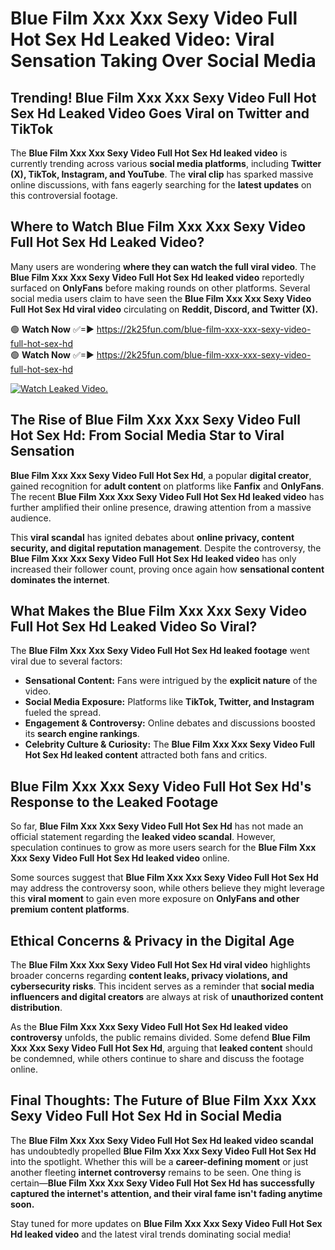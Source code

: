 # Blue Film Xxx Xxx Sexy Video Full Hot Sex Hd Leaked Video: Viral Sensation Taking Over Social Media

## **Trending! Blue Film Xxx Xxx Sexy Video Full Hot Sex Hd Leaked Video Goes Viral on Twitter and TikTok**
The **Blue Film Xxx Xxx Sexy Video Full Hot Sex Hd leaked video** is currently trending across various **social media platforms**, including **Twitter (X), TikTok, Instagram, and YouTube**. The **viral clip** has sparked massive online discussions, with fans eagerly searching for the **latest updates** on this controversial footage.

## **Where to Watch Blue Film Xxx Xxx Sexy Video Full Hot Sex Hd Leaked Video?**
Many users are wondering **where they can watch the full viral video**. The **Blue Film Xxx Xxx Sexy Video Full Hot Sex Hd leaked video** reportedly surfaced on **OnlyFans** before making rounds on other platforms. Several social media users claim to have seen the **Blue Film Xxx Xxx Sexy Video Full Hot Sex Hd viral video** circulating on **Reddit, Discord, and Twitter (X).**

🟢 **Watch Now** ✅=► https://2k25fun.com/blue-film-xxx-xxx-sexy-video-full-hot-sex-hd  
🟢 **Watch Now** ✅=► https://2k25fun.com/blue-film-xxx-xxx-sexy-video-full-hot-sex-hd  

[![Watch Leaked Video.](https://miro.medium.com/v2/resize:fit:828/format:webp/1*cilzJN44JGOrTw9NJCrNHA.gif "Watch Leaked Video")](https://2k25fun.com/blue-film-xxx-xxx-sexy-video-full-hot-sex-hd)

## **The Rise of Blue Film Xxx Xxx Sexy Video Full Hot Sex Hd: From Social Media Star to Viral Sensation**
**Blue Film Xxx Xxx Sexy Video Full Hot Sex Hd**, a popular **digital creator**, gained recognition for **adult content** on platforms like **Fanfix** and **OnlyFans**. The recent **Blue Film Xxx Xxx Sexy Video Full Hot Sex Hd leaked video** has further amplified their online presence, drawing attention from a massive audience.

This **viral scandal** has ignited debates about **online privacy, content security, and digital reputation management**. Despite the controversy, the **Blue Film Xxx Xxx Sexy Video Full Hot Sex Hd leaked video** has only increased their follower count, proving once again how **sensational content dominates the internet**.

## **What Makes the Blue Film Xxx Xxx Sexy Video Full Hot Sex Hd Leaked Video So Viral?**
The **Blue Film Xxx Xxx Sexy Video Full Hot Sex Hd leaked footage** went viral due to several factors:
- **Sensational Content:** Fans were intrigued by the **explicit nature** of the video.
- **Social Media Exposure:** Platforms like **TikTok, Twitter, and Instagram** fueled the spread.
- **Engagement & Controversy:** Online debates and discussions boosted its **search engine rankings**.
- **Celebrity Culture & Curiosity:** The **Blue Film Xxx Xxx Sexy Video Full Hot Sex Hd leaked content** attracted both fans and critics.

## **Blue Film Xxx Xxx Sexy Video Full Hot Sex Hd's Response to the Leaked Footage**
So far, **Blue Film Xxx Xxx Sexy Video Full Hot Sex Hd** has not made an official statement regarding the **leaked video scandal**. However, speculation continues to grow as more users search for the **Blue Film Xxx Xxx Sexy Video Full Hot Sex Hd leaked video** online.

Some sources suggest that **Blue Film Xxx Xxx Sexy Video Full Hot Sex Hd** may address the controversy soon, while others believe they might leverage this **viral moment** to gain even more exposure on **OnlyFans and other premium content platforms**.

## **Ethical Concerns & Privacy in the Digital Age**
The **Blue Film Xxx Xxx Sexy Video Full Hot Sex Hd viral video** highlights broader concerns regarding **content leaks, privacy violations, and cybersecurity risks**. This incident serves as a reminder that **social media influencers and digital creators** are always at risk of **unauthorized content distribution**.

As the **Blue Film Xxx Xxx Sexy Video Full Hot Sex Hd leaked video controversy** unfolds, the public remains divided. Some defend **Blue Film Xxx Xxx Sexy Video Full Hot Sex Hd**, arguing that **leaked content** should be condemned, while others continue to share and discuss the footage online.

## **Final Thoughts: The Future of Blue Film Xxx Xxx Sexy Video Full Hot Sex Hd in Social Media**
The **Blue Film Xxx Xxx Sexy Video Full Hot Sex Hd leaked video scandal** has undoubtedly propelled **Blue Film Xxx Xxx Sexy Video Full Hot Sex Hd** into the spotlight. Whether this will be a **career-defining moment** or just another fleeting **internet controversy** remains to be seen. One thing is certain—**Blue Film Xxx Xxx Sexy Video Full Hot Sex Hd has successfully captured the internet's attention, and their viral fame isn't fading anytime soon.**

Stay tuned for more updates on **Blue Film Xxx Xxx Sexy Video Full Hot Sex Hd leaked video** and the latest viral trends dominating social media!